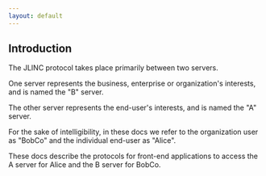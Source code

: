 ```yaml
---
layout: default
---
```

## Introduction
The JLINC protocol takes place primarily between two servers.

One server represents the business, enterprise or organization's interests, and is named the "B" server.

The other server represents the end-user's interests, and is named the "A" server.

For the sake of intelligibility, in these docs we refer to the organization user as "BobCo" and the individual end-user as "Alice".

These docs describe the protocols for front-end applications to access the A server for Alice and the B server for BobCo.
